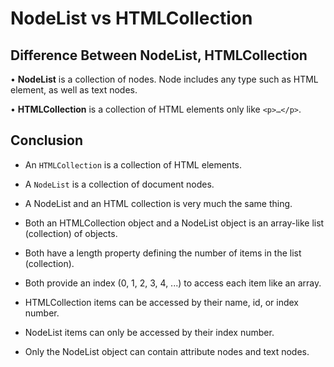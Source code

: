 # NodeList vs HTMLCollection



 ## Difference Between NodeList, HTMLCollection
 

  
•  **NodeList**  is a collection of nodes. Node includes any type such as HTML element, as well as  text nodes.

•  **HTMLCollection**  is a collection of HTML elements only like `<p>…</p>`.

 ## Conclusion 

 - An  `HTMLCollection`  is a collection of HTML elements.

 - A  `NodeList`  is a collection of document nodes.

 - A NodeList and an HTML collection is very much the same thing.

 - Both an HTMLCollection object and a NodeList object is an array-like list (collection) of objects.

 - Both have a length property defining the number of items in the list (collection).

 - Both provide an index (0, 1, 2, 3, 4, ...) to access each item like an array.

 - HTMLCollection items can be accessed by their name, id, or index number.

 - NodeList items can only be accessed by their index number.

 - Only the NodeList object can contain attribute nodes and text nodes.
